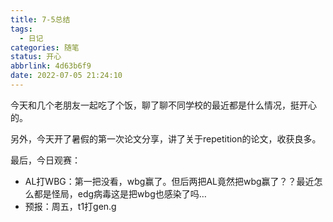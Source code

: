 ```yaml
---
title: 7-5总结
tags:
  - 日记
categories: 随笔
status: 开心
abbrlink: 4d63b6f9
date: 2022-07-05 21:24:10
---
```


今天和几个老朋友一起吃了个饭，聊了聊不同学校的最近都是什么情况，挺开心的。

另外，今天开了暑假的第一次论文分享，讲了关于repetition的论文，收获良多。

<!-- more -->

最后，今日观赛：

- AL打WBG：第一把没看，wbg赢了。但后两把AL竟然把wbg赢了？？最近怎么都是怪局，edg病毒这是把wbg也感染了吗…
- 预报：周五，t1打gen.g
